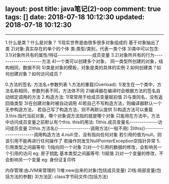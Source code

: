 layout: post
title: java笔记(2)-oop
comment: true
tags: []
date: 2018-07-18 10:12:30
updated: 2018-07-18 10:12:30
---

------

<!-- more -->

1.什么是类？什么是对象？
  1)现实世界是由很多很多对象组成的
    基于对象抽出了类
  2)对象:真实存在的单个的个体
    类:类型/类别，代表一类个体
  3)类中可以包含:
    3.1)对象所共有的属性/特征-----------------成员变量
	3.2)对象所共有的行为----------------------方法
  4)一个类可以创建多个对象，
    同一类型所创建的对象，结构相同，数据不同
  5)类是对象的模板，对象是类的具体的实例
2.如何创建类？如何创建对象？如何访问成员？

0.方法的签名: 方法名+参数列表
1.方法的重载(Overload):
  1)发生在一个类中，方法名称相同，参数列表不同，方法体不同
  2)编译器在编译时会根据方法的签名自动绑定调用的方法
2.构造方法:
  1)常常用于给成员变量赋初值
  2)与类同名，没有返回值类型
  3)在创建对象时被自动调用
  4)若自己不写构造方法，则编译器默认一个无参构造方法，
    若自己写了构造方法，则不再默认提供
  5)构造方法可以重载
3.this:指代当前对象，哪个对象调方法指的就是哪个对象
       只能用在方法中，方法中访问成员变量之前默认有个this.
  this的用法:
    1)this.成员变量名--------------访问成员变量
	2)this.方法名()----------------调用方法(一般不用)
	3)this()-----------------------调用构造方法
4.null:空，没有指向任何对象
       若引用的值为null，则该引用不能再进行任何操作了
       若操作则发生NullPointerException空指针异常
5.引用类型之间画等号:
  1)指向同一个对象
  2)对一个引用的数据的修改，会影响另一个引用的访问
    eg: 房子钥匙
  基本类型之间画等号:
  1)赋值
  2)对一个变量的修改，不会影响另一个变量
    eg: 身份证复印件

内存管理:由JVM来管理的
1)堆:new出来的对象(包括成员变量)
2)栈:局部变量(包括方法的参数)
3)方法区:.class字节码文件(包括方法)







